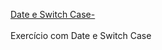 [Date e Switch Case-](https://vgd15.github.io/Date-e-Switch-Case-/)
<br>
<br>
Exercício com  Date e Switch Case 

